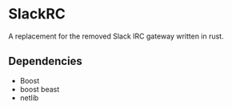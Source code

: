 # SlackRC

A replacement for the removed Slack IRC gateway written in rust.

## Dependencies
* Boost
* boost beast
* netlib